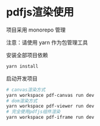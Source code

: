# pdfjs渲染使用

项目采用 monorepo 管理

注意：请使用 yarn 作为包管理工具

安装全部项目依赖
```bash
yarn install
```

启动开发项目
```bash
# canvas渲染方式
yarn workspace pdf-canvas run dev
# dom渲染方式
yarn workspace pdf-viewer run dev
# 完全使用pdfjs组件渲染
yarn workspace pdf-iframe run dev
```
